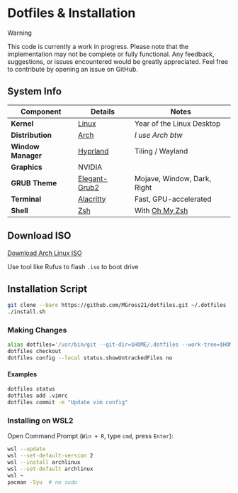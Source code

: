 # Dotfiles & Installation

> [!WARNING]
> This code is currently a work in progress. Please note that the implementation may not be complete or fully functional. Any feedback, suggestions, or issues encountered would be greatly appreciated. Feel free to contribute by opening an issue on GitHub.

## System Info

| **Component**   | **Details**                                                           |    **Notes**                |
|------------------|----------------------------------------------------------------------|-----------------------------|
| **Kernel**       | [Linux](https://github.com/torvalds/linux)                           |  Year of the Linux Desktop  |
| **Distribution** | [Arch](https://archlinux.org)                                        | *I use Arch btw*            |
| **Window Manager**| [Hyprland](https://wiki.hyprland.org)                               |    Tiling / Wayland         |
| **Graphics**     | NVIDIA                                                               |                             |
| **GRUB Theme**   | [Elegant-Grub2](https://github.com/vinceliuice/Elegant-grub2-themes) | Mojave, Window, Dark, Right    |
| **Terminal**    | [Alacritty](https://github.com/alacritty/alacritty)                   | Fast, GPU-accelerated       |
| **Shell**       | [Zsh](https://www.zsh.org)                                           | With [Oh My Zsh](https://ohmyz.sh/) |

## Download ISO

[Download Arch Linux ISO](https://archlinux.org/download/)

Use tool like Rufus to flash `.iso` to boot drive

## Installation Script

```bash
git clone --bare https://github.com/MGross21/dotfiles.git ~/.dotfiles
./install.sh
```

### Making Changes

```bash
alias dotfiles='/usr/bin/git --git-dir=$HOME/.dotfiles --work-tree=$HOME'
dotfiles checkout
dotfiles config --local status.showUntrackedFiles no
```

#### Examples

```bash
dotfiles status
dotfiles add .vimrc
dotfiles commit -m "Update vim config"
```

### Installing on WSL2

Open Command Prompt (`Win + R`, type `cmd`, press `Enter`):

```bash
wsl --update
wsl --set-default-version 2
wsl --install archlinux
wsl --set-default archlinux
wsl ~
pacman -Syu  # no sudo
```

